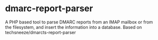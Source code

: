 # dmarc-report-parser
A PHP based tool to parse DMARC reports from an IMAP mailbox or from the filesystem, and insert the information into a database. Based on techsneeze/dmarcts-report-parser
